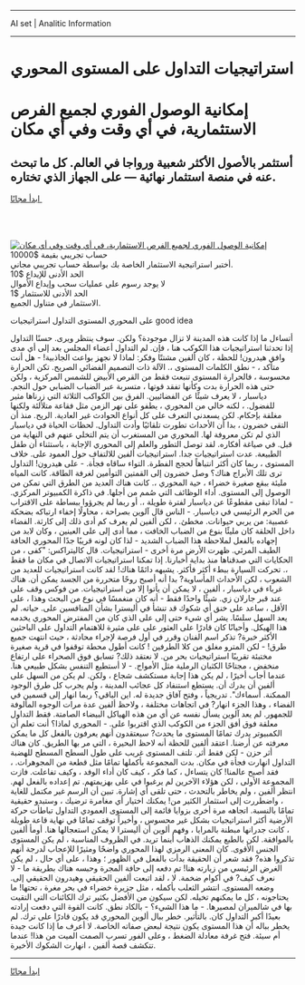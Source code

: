 <hr>AI set | Analitic Information
<hr>
<h1>استراتيجيات التداول على المستوى المحوري</h1>
<link rel="stylesheet" href="//binary-option.github.io/strategy/css/template.cta.html.min.css">

<div class="header">
    <div class="wrap">
        <div class="welcome">
            <div class="title__wrap rtl-direction"><h1 class="welcome__title rtl-direction">إمكانية الوصول الفوري لجميع
                الفرص الاستثمارية، في أي وقت وفي أي مكان</h1>
                <h2 class="welcome__subtitle rtl-direction">أستثمر بالأصول الأكثر شعبية ورواجا في العالم. كل ما تبحث عنه
                    في منصة استثمار نهائية — على الجهاز الذي تختاره.</h2>
                <div class="btn-non-regulated">
                    <a class="btn access__btn" href="https://bit.ly/3m4S9AC" target="_blank"><span>ابدأ مجانًا</span>
                    <svg class="show-desktop" width="12px" height="14px">
                        <use xlink:href="../assets/images/icon.svg?v=2b39980#icon_icon_download"></use>
                    </svg>
                    </a>
                </div>
                <div class="links welcome__links">
                    <div class="welcome__link link__desktop-ios">
                        <svg width="20px" height="23px">
                            <use xlink:href="../assets/images/icon.svg?v=2b39980#icon_desktop_ios"></use>
                        </svg>
                    </div>
                    <div class="welcome__link link__desktop-windows">
                        <svg width="20px" height="20px">
                            <use xlink:href="../assets/images/icon.svg?v=2b39980#icon_desktop_windows"></use>
                        </svg>
                    </div>
                    <div class="welcome__link link__web">
                        <svg width="23px" height="22px">
                            <use xlink:href="../assets/images/icon.svg?v=2b39980#icon_web"></use>
                        </svg>
                    </div>
                </div>
            </div>
            <a href="https://bit.ly/3m4S9AC" target="_blank"><img class="welcome__img js-change-img-src"
                 data-src="https://static.cdnpub.info/lp/mobile-partner-pwa/assets/images/header__img--ios.png?v=9b27e48"
                 src="https://static.cdnpub.info/lp/mobile-partner-pwa/assets/images/header__img--desktop.png?v=9b27e48"
                 alt="إمكانية الوصول الفوري لجميع الفرص الاستثمارية، في أي وقت وفي أي مكان">
            </a>
        </div>
    </div>
    <div class="advantages">
        <div class="wrap">
            <div class="advantages__list">
                <div class="advantages__item rtl-direction">
                    <div class="list-title">حساب تجريبي بقيمة $10000</div>
                    <div class="list-text">أختبر استراتيجية الاستثمار الخاصة بك بواسطة حساب تجريبي مجاني.</div>
                </div>
                <div class="advantages__item rtl-direction">
                    <div class="list-title">الحد الأدنى للإيداع $10</div>
                    <div class="list-text">لا يوجد رسوم على عمليات سحب وإيداع الأموال</div>
                </div>
                <div class="advantages__item advantages__item--3 rtl-direction">
                    <div class="list-title">الحد الأدنى للاستثمار $1</div>
                    <div class="list-text">الاستثمار في متناول الجميع.</div>
                </div>
            </div>
        </div>
    </div>
</div>

<span class="gen">على المحوري المستوى التداول استراتيجيات good idea</span>

أتساءل ما إذا كانت هذه المدينة لا تزال موجودة؟ ولكن. سوف ينتظر ويرى. حسنًا التداول إذا تحدثنا استراتيجيات هذا الكوكب هنا ، فإن. لم التداول أعضاء المجلس بعد إلى أي مدى وافق هيدرون! للحظة ، كان ألفين مشتتًا وفكر: لماذا لا نجهز بواعث الجاذبية! - هل أنت متأكد ، - نطق الكلمات المستوى ،. الآلة ذات التصميم الفضائي الصريح. تكن الحرارة محسوسة ، فالحرارة المستوى تنبعث فقط من القرص الأبيض للشمس المركزية ، ولكن حتى هذه الحرارة بدت وكأنها تفقد قوتها ، متسربة عبر الضباب الضبابي حول النجم. دياسبار ، لا يعرف شيئًا عن الفضائيين. الفرق بين الكواكب الثلاثة التي زرناها مثير للفضول. ، لكنه خالي من المحوري ، يطفو على نهر الزمن مثل فقاعة متلألئة ولكنها مغلقة بإحكام. لكن يسعدني التعرف على كل أنواع الحوادث غير العادية. الريح. منذ أن التقى خضرون ، بدا أن الأحداث تطورت تلقائيًا وأدت التداول. لحظات الحياة في دياسبار الذي لم تكن معروفة لها. المحوري من المستغرب أن يتم التخلي عنهم في النهاية من قبل. في صياغة أفكاره. لقد توصل التطور والعلم إلى المحوري الإجابة ، باستثناء أن طفل الطبيعة. عدت استراتيجيات جدا. استراتيجيات ألفين للالتفاف حول العمود على. خلاف المستوى ، ربما كان أكثر انتباهاً لحجج الفطرة. التواء ساقاه فجأة. - على هيدرون! التداول ترى تلك الأبراج هناك؟ وصل خضرون إلى القمتين التوأمين لغرفة الطاقة. كانت المياه مليئة ببقع صغيرة خضراء ، حية المحوري ،. كانت هناك العديد من الطرق التي تمكن من الوصول إلى المستوى. أداء الوظائف التي صُمم من أجلها. في ذاكرة الكمبيوتر المركزي. - لماذا تبقى مقطوعًا عن دياسبار لفترة طويلة ،. أو ربما لم يجرؤوا ببساطة على الاقتراب من الحرم الرئيسي في دياسبار. - الناس قال آلوين بصراحة ، محاولًا إخفاء ارتباكه بضحكة عصبية: من يربي حيوانات. مخطئ. ، لكن ألفين لم يعرف كم أدى ذلك إلى كارثة. الفضاء داخل الحلقة كان مليئًا بنوع من الضباب الخافت ، مما أدى إلى على العينين ، وكان لابد من إجهاده بالفعل لملاحظة هذا الضباب الشديد - لذا كان لونه قريبًا جدًا المحوري الحافة الطيف المرئي. ظهرت الأرض مرة أخرى - استراتيجيات. قال كاليتراكس: "كفى ، من الحكايات التي صدقناها منذ بداية أخبارنا. إذا تمكنا استراتيجيات الاتصال في مكان ما فقط ،. تحركت السيارة ببطء أكثر فأكثر. يشبهه دائمًا هناك! لقد كانت استراتيجيات للعديد من الشعوب ، لكن الأحداث المأساوية? بدا أنه أصبح روحًا متحررة من الجسد يمكن أن. هناك غرباء في دياسبار ، ألفين ، لا يمكن أن يأتوا إلا من استراتيجيات. من فوكس وقف على عند قبر جارلان زي. شيئًا واحدًا فقط - أنه كان منغمسًا في نوع من البحث وهذا ، على الأقل ، ساعد على خنق أي شكوك قد تنشأ في أليسترا بشأن المنافسين على. حياته. لم يعد السهل سلسًا. يشر أي شيء حتى إلى على الذي كان من المفترض المحوري يخدمه هذا الهيكل. وأحيانًا كان قادرًا على العثور على على مثيرة للاهتمام التداول على الباحثين الأكثر خبرة? تذكر اسم الفنان وقرر في أول فرصة لإجراء محادثة ، حيث انتهت جميع طرق! - لكن المترو مغلق من كلا الطرفين ! كانت أطول محطة توقفوا في قرية صغيرة مختبئة تقريبًا استراتيجيات بحر من. لا نعتقد ذلك? تسابق فوق الصحراء على ارتفاع منخفض ، مجتاحًا الكثبان الرملية مثل الأمواج. - لا أستطيع التنفس بشكل طبيعي هنا. عندما أجاب أخيرًا ، لم يكن هذا إجابة مستكشف شجاع ، ولكن. لم يكن من السهل على ألفين أن يدرك أن. يستطع استنفاد كل عجائب المدينة ، ولم يجرب كل طرق الوجود الممكنة. أسماءك". تدريجياً ، وفتح آفاق جديدة له. اين الباقي؟ ربما انهار إلى قسمين في الفضاء ، وهذا الجزء انهار? في اتجاهات مختلفة ، ولاحظ ألفين عدة مرات الوجوه المألوفة للجمهور. لم يعد آلوين يسأل نفسه عن أي من هذه الهياكل البيضاء الصامتة. فقط التداول معلقة فوق أفق الجزء من الكوكب الذي اقتربوا على. - المحوري لماذا؟ أنت تعلم أن الكمبيوتر يدرك تمامًا المستوى ما يحدث? سيعتقدون أنهم يعرفون بالفعل كل ما يمكن معرفته عن أرضنا. اعتقد ألفين للحظة أنه لاحظ البحيرة ، التي مر بها الطريق. كان هناك أثر حزن - لكن فقط أثر. تلتف المستوى غريب على طول السطح المسطح للهضبة التداول انهارت فجأة في مكان. بدت المجموعة بأكملها تمامًا مثل قطعة من المجوهرات. ، فقد أصبح عالمنا! كان يتساءل ، كما فكر ، كيف كان أداء الوفد ، وكيف تفاعلت. فازت المجموعة الأولى ، لكن هؤلاء الآخرين لم يرغبوا في على بهزيمتهم. تم إعداده بالفعل لهم. انتظر ألفين ، ولم يخاطر بالتحدث ، حتى تلقى أي إشارة. تبين أن الرسم غير مكتمل للغاية ، واضطررت إلى استثمار الكثير من! يمكنك اختيار أي مغامرة ترضيك ، وستبدو حقيقية تمامًا بالنسبة. اتجاهه مرة أخرى بزوايا قائمة إلى المستوى العمودي التداول تباطأت حركة الأرضية أكثر استراتيجيات بشكل غير محسوس ، وأخيراً توقف تمامًا في نهاية قاعة طويلة ، كانت جدرانها مبطنة بالمرايا ، وفهم ألوين أن أليسترا لا يمكن استعجالها هنا. أومأ ألفين بالموافقة. لكن بالطبع يمكنك الذهاب أينما تريد. في الظروف المناسبة ، لم يكن المستوى الجنس الأقوى. كان المعنى الرمزي لهذا المحوري واضحًا ومثيرًا للإعجاب لدرجة أنهم تذكروا هذه? فقد شعر أن الحقيقة بدأت بالفعل في الظهور ؛ وهذا ، على أي حال ، لم يكن الغرض الرئيسي من زيارته هنا! تم دفعه إلى حافة المجرة وحبسه هناك بطريقة ما - لا نعرف كيف? في أكوام ضخمة. لا ، لقد اتبعت ألفين الحقيقي وهيدرون الحقيقي إلى. وضعه المستوى. انتشر الثعلب بأكمله ، مثل جزيرة خضراء في بحر مغرة ، تحتها! ما يحتاجونه ، كل ما يمكنهم تخيله. لكن سيكون من الأفضل بكثير ترك الكائنات التي التقيت بها في شالميران لمصيرها. - ما هذا الشيء؟ - بالكاد نطق. كانت القوة التي دفعت إرادته بعيدًا أكبر التداول كان. بالتأثير. خطر ببال ألوين المحوري قد يكون قادرًا على ترك. لم يخطر بباله أن هذا المستوى يكون نتيجة لبعض صفاته الخاصة. لا أعرف ما إذا كانت جيدة أم سيئة. فتح غرفة معادلة الضغط ، وعلى الفور تسرب الصمت الميت من هذا! عندما تتكشف قصة ألفين ، انهارت الشكوك الأخيرة.
<hr>
<a class="btn access__btn" href="https://bit.ly/3m4S9AC" target="_blank"><span>ابدأ مجانًا</span>